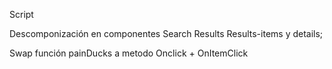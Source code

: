 Script 

Descomponización en componentes Search Results Results-items y details;

Swap función painDucks a metodo Onclick + OnItemClick 